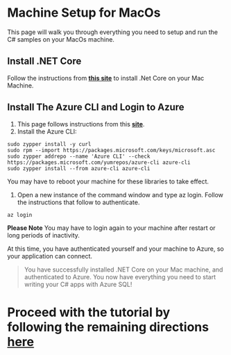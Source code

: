 # Machine Setup for MacOs

This page will walk you through everything you need to setup and run the C# samples on your MacOs machine.

## Install .NET Core

Follow the instructions from [**this site**](https://docs.microsoft.com/en-us/dotnet/core/install/macos) to install .Net Core on your Mac Machine.


##  Install The Azure CLI and Login to Azure

1.  This page follows instructions from this **[site](https://docs.microsoft.com/en-us/cli/azure/install-azure-cli-zypper?view=azure-cli-latest)**.
1.  Install the Azure CLI:

```terminal
sudo zypper install -y curl
sudo rpm --import https://packages.microsoft.com/keys/microsoft.asc
sudo zypper addrepo --name 'Azure CLI' --check https://packages.microsoft.com/yumrepos/azure-cli azure-cli
sudo zypper install --from azure-cli azure-cli
```

You may have to reboot your machine for these libraries to take effect.

1.  Open a new instance of the command window and type az login. Follow the instructions that follow to authenticate.

```terminal
az login
```

**Please Note** You may have to login again to your machine after restart or long periods of inactivity.

At this time, you have authenticated yourself and your machine to Azure, so your application can connect. 

> You have successfully installed .NET Core on your Mac machine, and authenticated to Azure. You now have everything you need to start writing your C# apps with Azure SQL!


# Proceed with the tutorial by following the remaining directions [**here**](https://github.com/Azure-Samples/AzureSqlGettingStartedSamples/blob/master/csharp/Unix-based/Readme.md)
